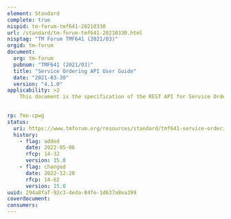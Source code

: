 ```yaml
---
element: Standard
complete: true
nispid: tm-forum-tmf641-20210330
url: /standard/tm-forum-tmf641-20210330.html
nisptag: "TM Forum TMF641 (2021/03)"
orgid: tm-forum
document:
  org: tm-forum
  pubnum: "TMF641 (2021/03)"
  title: "Service Ordering API User Guide"
  date: "2021-03-30"
  version: "4.1.0"
applicability: >2
    This document is the specification of the REST API for Service Order Management. It includes the model definition as well as all available operations. Possible actions are creating, updating and retrieving Service Orders (including filtering). The specification covers also a task-based resource to request Service Order Cancellation.

  
rp: fmn-cpwg
status:
  uri: https://www.tmforum.org/resources/standard/tmf641-service-ordering-api-user-guide-v4-1-0/
  history: 
    - flag: added
      date: 2022-05-06
      rfcp: 14-32
      version: 15.0
    - flag: changed
      date: 2022-12-20
      rfcp: 14-62
      version: 15.0
uuid: 294a8faf-92c3-4eda-84fe-1d637a8ea399
coverdocument:
consumers:
---
```

